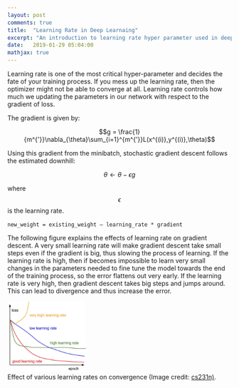 ```yaml
---
layout: post
comments: true
title:  "Learning Rate in Deep Learnaing"
excerpt: "An introduction to learning rate hyper parameter used in deep neural network training. "
date:   2019-01-29 05:04:00
mathjax: true
---
```


Learning rate is one of the most critical hyper-parameter and decides the fate of your training process. If you mess up the learning rate, then the optimizer might not be able to converge at all. Learning rate controls how much we updating the parameters in our network with respect to the gradient of loss. 

The gradient is given by: 

$$g = \frac{1}{m^{'}}\nabla_{\theta}\sum_{i=1}^{m^{'}}L(x^{(i)},y^{(i)},\theta)$$

Using this gradient from the minibatch, stochastic gradient descent follows the estimated downhill: 

$$\theta \leftarrow \theta - \epsilon g $$  

where $$ \epsilon $$ is the learning rate. 

```
new_weight = existing_weight — learning_rate * gradient
```

The following figure explains the effects of learning rate on gradient descent. A very small learning rate will make gradient descent take small steps even if the gradient is big, thus slowing the process of learning. If the learning rate is high, then if becomes impossible to learn very small changes in the parameters needed to fine tune the model towards the end of the training process, so the error flattens out very early. If the learning rate is very high, then gradient descent takes big steps and jumps around. This can lead to divergence and thus increase the error. 

<div class="imgcap">
<img src="/assets/Learning-Rate-Selection/effect_of_lr.png" width="35%">
<div class="thecap">Effect of various learning rates on convergence (Image credit: <a href="http://cs231n.github.io/neural-networks-3/">cs231n)</a>.</div>
</div>

